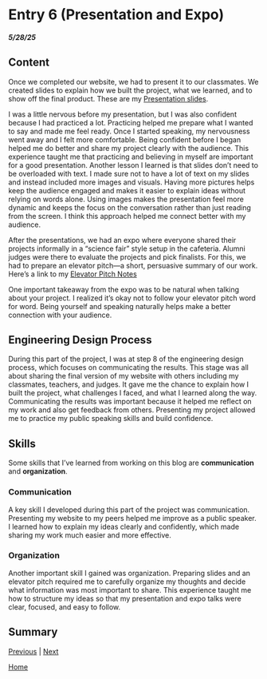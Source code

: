 # Entry 6 (Presentation and Expo)
##### 5/28/25

## Content 
Once we completed our website, we had to present it to our classmates. We created slides to explain how we built the project, what we learned, and to show off the final product. These are my [Presentation slides](https://docs.google.com/presentation/d/1s_hvhWMDXesKM_DZc7V6YuKIWfaHbFl2Gi1GlfiisEk/edit?slide=id.p#slide=id.p).


I was a little nervous before my presentation, but I was also confident because I had practiced a lot. Practicing helped me prepare what I wanted to say and made me feel ready. Once I started speaking, my nervousness went away and I felt more comfortable. Being confident before I began helped me do better and share my project clearly with the audience. This experience taught me that practicing and believing in myself are important for a good presentation. Another lesson I learned is that slides don’t need to be overloaded with text. I made sure not to have a lot of text on my slides and instead included more images and visuals. Having more pictures helps keep the audience engaged and makes it easier to explain ideas without relying on words alone. Using images makes the presentation feel more dynamic and keeps the focus on the conversation rather than just reading from the screen. I think this approach helped me connect better with my audience.

After the presentations, we had an expo where everyone shared their projects informally in a “science fair” style setup in the cafeteria. Alumni judges were there to evaluate the projects and pick finalists. For this, we had to prepare an elevator pitch—a short, persuasive summary of our work. Here’s a link to my [Elevator Pitch Notes](https://docs.google.com/document/d/18G3r9jk1bmDWJ3BkuWVXHI64NJDcVR7q2WBbFT5J0dE/edit?tab=t.0)

One important takeaway from the expo was to be natural when talking about your project. I realized it’s okay not to follow your elevator pitch word for word. Being yourself and speaking naturally helps make a better connection with your audience.

## Engineering Design Process
During this part of the project, I was at step 8 of the engineering design process, which focuses on communicating the results. This stage was all about sharing the final version of my website with others including my classmates, teachers, and judges. It gave me the chance to explain how I built the project, what challenges I faced, and what I learned along the way. Communicating the results was important because it helped me reflect on my work and also get feedback from others. Presenting my project allowed me to practice my public speaking skills and build confidence.

## Skills
Some skills that I’ve learned from working on this blog are **communication** and **organization**.
### Communication
A key skill I developed during this part of the project was communication. Presenting my website to my peers helped me improve as a public speaker. I learned how to explain my ideas clearly and confidently, which made sharing my work much easier and more effective.

### Organization
Another important skill I gained was organization. Preparing slides and an elevator pitch required me to carefully organize my thoughts and decide what information was most important to share. This experience taught me how to structure my ideas so that my presentation and expo talks were clear, focused, and easy to follow.

## Summary 
[Previous](entry05.md) | [Next](entry07.md)

[Home](../README.md)
